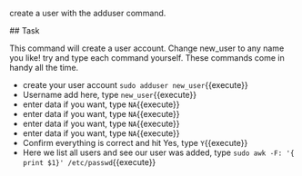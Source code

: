 create a user with the adduser command.

## Task

This command will create a user account. Change new_user to any name you like!
try and type each command yourself.  These commands come in handy all the time.

* create your user account `sudo adduser new_user`{{execute}}
* Username add here, type `new_user`{{execute}}
* enter data if you want, type `NA`{{execute}}
* enter data if you want, type `NA`{{execute}}
* enter data if you want, type `NA`{{execute}}
* enter data if you want, type `NA`{{execute}}
* Confirm everything is correct and hit Yes, type `Y`{{execute}}
* Here we list all users and see our user was added, type `sudo awk -F: '{ print $1}' /etc/passwd`{{execute}}
